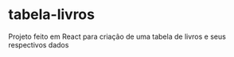 # tabela-livros
Projeto feito em React para criação de uma tabela de livros e seus respectivos dados
